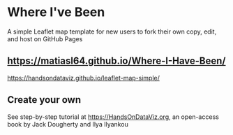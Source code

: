 # Where I've Been 
A simple Leaflet map template for new users to fork their own copy, edit, and host on GitHub Pages

## https://matiasl64.github.io/Where-I-Have-Been/
https://handsondataviz.github.io/leaflet-map-simple/

## Create your own
See step-by-step tutorial at https://HandsOnDataViz.org, an open-access book by Jack Dougherty and Ilya Ilyankou

